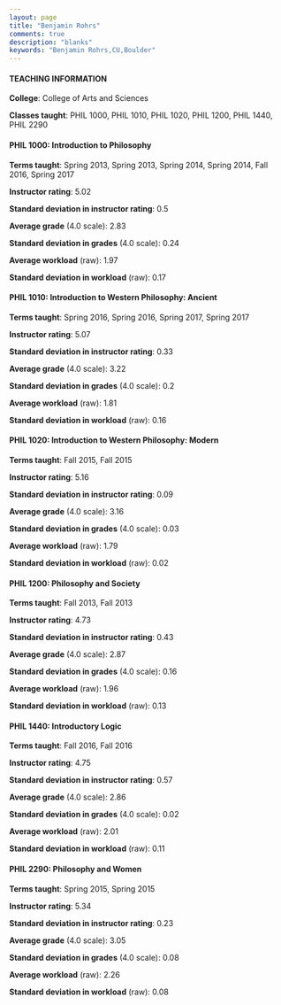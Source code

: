 ```yaml
---
layout: page
title: "Benjamin Rohrs" 
comments: true
description: "blanks"
keywords: "Benjamin Rohrs,CU,Boulder"
---
```

<head>
<script src="https://ajax.googleapis.com/ajax/libs/jquery/2.1.3/jquery.min.js"></script>
<script src="https://dl.dropboxusercontent.com/s/pc42nxpaw1ea4o9/highcharts.js?dl=0"></script>
<!-- <script src="../assets/js/highcharts.js"></script> -->
<style type="text/css">@font-face {
	font-family: "Bebas Neue";
	src: url(https://www.filehosting.org/file/details/544349/BebasNeue Regular.otf) format("opentype");
	}
	h1.Bebas { 
		font-family: "Bebas Neue", Verdana, Tahoma;
	}
</style>
</head>
	   
#### TEACHING INFORMATION

**College**: College of Arts and Sciences

**Classes taught**: PHIL 1000, PHIL 1010, PHIL 1020, PHIL 1200, PHIL 1440, PHIL 2290

#### PHIL 1000: Introduction to Philosophy

**Terms taught**: Spring 2013, Spring 2013, Spring 2014, Spring 2014, Fall 2016, Spring 2017

**Instructor rating**: 5.02

**Standard deviation in instructor rating**: 0.5

**Average grade** (4.0 scale): 2.83

**Standard deviation in grades** (4.0 scale): 0.24

**Average workload** (raw): 1.97

**Standard deviation in workload** (raw): 0.17

#### PHIL 1010: Introduction to Western Philosophy: Ancient

**Terms taught**: Spring 2016, Spring 2016, Spring 2017, Spring 2017

**Instructor rating**: 5.07

**Standard deviation in instructor rating**: 0.33

**Average grade** (4.0 scale): 3.22

**Standard deviation in grades** (4.0 scale): 0.2

**Average workload** (raw): 1.81

**Standard deviation in workload** (raw): 0.16

#### PHIL 1020: Introduction to Western Philosophy: Modern

**Terms taught**: Fall 2015, Fall 2015

**Instructor rating**: 5.16

**Standard deviation in instructor rating**: 0.09

**Average grade** (4.0 scale): 3.16

**Standard deviation in grades** (4.0 scale): 0.03

**Average workload** (raw): 1.79

**Standard deviation in workload** (raw): 0.02

#### PHIL 1200: Philosophy and Society

**Terms taught**: Fall 2013, Fall 2013

**Instructor rating**: 4.73

**Standard deviation in instructor rating**: 0.43

**Average grade** (4.0 scale): 2.87

**Standard deviation in grades** (4.0 scale): 0.16

**Average workload** (raw): 1.96

**Standard deviation in workload** (raw): 0.13

#### PHIL 1440: Introductory Logic

**Terms taught**: Fall 2016, Fall 2016

**Instructor rating**: 4.75

**Standard deviation in instructor rating**: 0.57

**Average grade** (4.0 scale): 2.86

**Standard deviation in grades** (4.0 scale): 0.02

**Average workload** (raw): 2.01

**Standard deviation in workload** (raw): 0.11

#### PHIL 2290: Philosophy and Women

**Terms taught**: Spring 2015, Spring 2015

**Instructor rating**: 5.34

**Standard deviation in instructor rating**: 0.23

**Average grade** (4.0 scale): 3.05

**Standard deviation in grades** (4.0 scale): 0.08

**Average workload** (raw): 2.26

**Standard deviation in workload** (raw): 0.08

